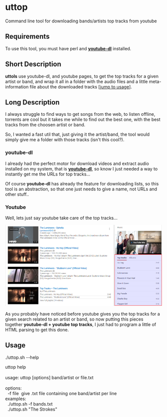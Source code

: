 # uttop
Command line tool for downloading bands/artists top tracks from youtube

<h2>Requirements</h2>
To use this tool, you must have perl and <b><a href='https://github.com/rg3/youtube-dl'>youtube-dl</a></b> installed.

<h2>Short Description</h2>
<b>uttols</b> use youtube-dl, and youtube pages, to get the top tracks for a given artist or band, and wrap it all in a folder with the audio files and a little meta-information file about the downloaded tracks [<a href="#usage">jump to usage</a>].

<h2>Long Description</h2>
<p>I always struggle to find ways to get songs from the web, to listen offline, torrents are cool but it takes me while to find out the best one, with the best tracks from the choosen artist or band.</p>

<p>So, I wanted a fast util that, just giving it the artist/band, the tool would simply give me a folder with those tracks (isn't this cool?).</p>

<h3>youtube-dl</h3>

<p>I already had the perfect motor for download videos and extract audio installed on my system, that is <b><a href='https://github.com/rg3/youtube-dl'>youtube-dl</a></b>, so know I just needed a way to instantly get me the URLs for top tracks...</p>

<p>Of course <b>youtube-dl</b> has already the feature for downloading lists, so this tool is an abstraction, so that one just needs to give a name, not URLs and other stuff..</p>

<h3>Youtube</h3>

<p>Well, lets just say youtube take care of the top tracks...</p>
<img src='.img/youtube.png'/>

<p>As you probably have noticed before youtube gives you the top tracks for a given search related to an artist or band, so now putting this pieces together <b>youtube-dl + youtube top tracks</b>, I just had to program a little of HTML parsing to get this done.</p>


<h2 id="usage">Usage</h2>
<p>./uttop.sh --help</p>
<p>
uttop help
<br/><br/>
usage: uttop [options] band/artist or file.txt
<br/><br/>
options:<br/>
&nbsp; -f file 	 &nbsp;give .txt file containing one band/artist per line<br/>
examples:<br/>
&nbsp; ./uttop.sh -f bands.txt<br/>
&nbsp; ./uttop.sh "The Strokes"<br/>
</p>
